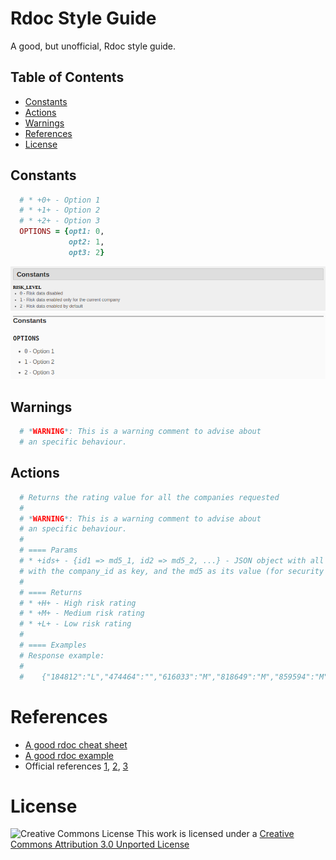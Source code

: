 # Rdoc Style Guide

A good, but unofficial, Rdoc style guide.

## Table of Contents

* [Constants](#constants)
* [Actions](#actions)
* [Warnings](#warnings)
* [References](#references)
* [License](#license)

## Constants

  ```Ruby
    # * +0+ - Option 1
    # * +1+ - Option 2
    # * +2+ - Option 3
    OPTIONS = {opt1: 0,
               opt2: 1,
               opt3: 2}
  ```

  ![alt tag](https://raw.githubusercontent.com/ljromero/rdoc-style-guide/master/app/assets/images/constants.png)
  ![alt tag](https://raw.githubusercontent.com/ljromero/rdoc-style-guide/master/app/assets/images/constants2.png)

## Warnings

  ```Ruby
    # *WARNING*: This is a warning comment to advise about
    # an specific behaviour.
  ```

## Actions

  ```Ruby
    # Returns the rating value for all the companies requested
    #
    # *WARNING*: This is a warning comment to advise about
    # an specific behaviour.
    #
    # ==== Params
    # * +ids+ - {id1 => md5_1, id2 => md5_2, ...} - JSON object with all the companies to return their risk. Each company is added to the object
    # with the company_id as key, and the md5 as its value (for security purposes).
    #
    # ==== Returns
    # * +H+ - High risk rating
    # * +M+ - Medium risk rating
    # * +L+ - Low risk rating
    #
    # ==== Examples
    # Response example:
    #
    #    {"184812":"L","474464":"","616033":"M","818649":"M","859594":"M",...}
  ```

# References

* [A good rdoc cheat sheet](http://jan.varwig.org/wp-content/uploads/2006/09/Rdoc%20Cheat%20Sheet.pdf)
* [A good rdoc example](http://blog.firsthand.ca/2010/09/ruby-rdoc-example.html)
* Official references [1](http://ruby-doc.org/stdlib-2.1.1/libdoc/rdoc/rdoc/RDoc/Parser/Ruby.html), [2](http://docs.seattlerb.org/rdoc/RDoc/Markup.html), [3](http://rdoc.rubyforge.org/RDoc/Parser/Ruby.html)

# License

![Creative Commons License](http://i.creativecommons.org/l/by/3.0/88x31.png)
This work is licensed under a
[Creative Commons Attribution 3.0 Unported License](http://creativecommons.org/licenses/by/3.0/deed.en_US)

